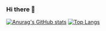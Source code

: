 ### Hi there 👋
[![Anurag's GitHub stats](https://github-readme-stats.vercel.app/api?username=dengjiayang)](https://github.com/anuraghazra/github-readme-stats)
[![Top Langs](https://github-readme-stats.vercel.app/api/top-langs/?username=dengjiayang&layout=compact)](https://github.com/anuraghazra/github-readme-stats)
